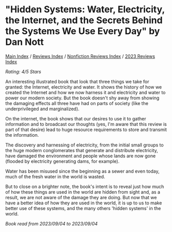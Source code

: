 # "Hidden Systems: Water, Electricity, the Internet, and the Secrets Behind the Systems We Use Every Day" by Dan Nott

[Main Index](../../../README.md) / [Reviews Index](../../README.md) / [Nonfiction Reviews Index](../README.md) / [2023 Reviews Index](README.md)

*Rating: 4/5 Stars*

An interesting illustrated book that look that three things we take for granted: the Internet, electricity and water. It shows the history of how we created the Internet and how we now harness it and electricity and water to power our modern society. But the book doesn't shy away from showing the damaging effects all three have had on parts of society (like the underprivileged and marginalized).

On the internet, the book shows that our desires to use it to gather information and to broadcast our thoughts (yes, I'm aware that this review is part of that desire) lead to huge resource requirements to store and transmit the information.

The discovery and harnessing of electricity, from the initial small groups to the huge modern conglomerates that generate and distribute electricity, have damaged the environment and people whose lands are now gone (flooded by electricity generating dams, for example).

Water has been misused since the beginning as a sewer and even today, much of the fresh water in the world is wasted.

But to close on a brighter note, the book's intent is to reveal just how much of how these things are used in the world are hidden from sight and, as a result, we are not aware of the damage they are doing. But now that we have a better idea of how they are used in the world, it is up to us to make better use of these systems, and the many others 'hidden systems' in the world.

*Book read from 2023/09/04 to 2023/09/04*
